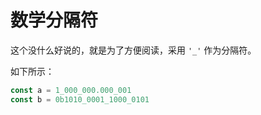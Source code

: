# 数学分隔符

这个没什么好说的，就是为了方便阅读，采用 `'_'` 作为分隔符。

如下所示：

```js
const a = 1_000_000.000_001
const b = 0b1010_0001_1000_0101
```
